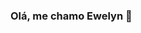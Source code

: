 ### Olá, me chamo Ewelyn 👋

<!--
**ewelynKetlyn/ewelynKetlyn** is a ✨ _special_ ✨ repository because its `README.md` (this file) appears on your GitHub profile.

Here are some ideas to get you started:

- 🔭 Aprendiz de desenvolvimento android
- 💬 Aprendendo kotlin
- 😄 Pronomes: Ela/Dela
- ⚡ Entusiasta da tecnologia
-->
